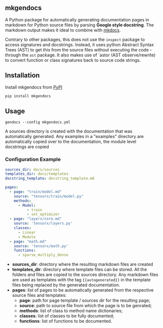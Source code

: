 ## mkgendocs
A Python package for automatically generating documentation pages in markdown for 
Python source files by parsing **Google style docstring**. The markdown output makes it
ideal to combine with [mkdocs](https://www.mkdocs.org/). 

Contrary to other packages, this does not use the `inspect` package to access signatures 
and docstrings. Instead, it uses python Abstract Syntax Trees (AST) to get this from the
source files without executing the code -through the `ast` 
 package. It also makes use of `astor (AST observe/rewrite) to convert function or 
 class signatures back to source code strings.
 
## Installation
Install mkgendocs from [PyPI](https://pypi.org/project/mkgendocs/)

```python
pip install mkgendocs
```

## Usage

```
gendocs --config mkgendocs.yml
```

A sources directory is created with the documentation that was automatically generated.
Any examples in a "examples" directory are automatically copied over to the documentation, 
the module level docstrings are copied 


### Configuration Example

````yaml
sources_dir: docs/sources
templates_dir: docs/templates
docstring_template: docstring_template.md

pages:
  - page: "train/model.md"
    source: "tensorx/train/model.py"
    methods:
      - Model:
          - train
          - set_optimizer
  - page: "layers/core.md"
    source: 'tensorx/layers.py'
    classes:
      - Linear
      - Module
  - page: "math.md"
    source: 'tensorx/math.py'
    functions:
      - sparse_multiply_dense
````

* **sources_dir**: directory where the resulting markdown files are created
* **templates_dir**: directory where template files can be stored. All the folders and files are 
copied to the sources directory. Any markdown files are used as templates with the 
tag `{{autogenerated}}` in the template files being replaced by the generated documentation.
* **pages**: list of pages to be automatically generated from the respective source files and templates:
    * **page**: path for page template / sources dir for the resulting page;
    * **source**: path to source file from which the page is to be genrated;
    * **methods**: list of class to method name dictionaries;
    * **classes**: list of classes to be fully documented;
    * **functions**: list of functions to be documented.

